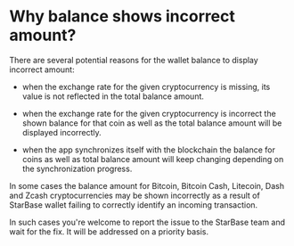 # Why balance shows incorrect amount?

There are several potential reasons for the wallet balance to display incorrect amount:

- when the exchange rate for the given cryptocurrency is missing, its value is not reflected in the total balance amount.
  
- when the exchange rate for the given cryptocurrency is incorrect the shown balance for that coin as well as the total balance amount will be displayed incorrectly.
  
- when the app synchronizes itself with the blockchain the balance for coins as well as total balance amount will keep changing depending on the synchronization progress.

In some cases the balance amount for Bitcoin, Bitcoin Cash, Litecoin, Dash and Zcash cryptocurrencies may be shown incorrectly as a result of StarBase wallet failing to correctly identify an incoming transaction.

In such cases you're welcome to report the issue to the StarBase team and wait for the fix. It will be addressed on a priority basis.

